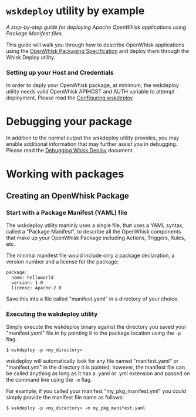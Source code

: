 # ```wskdeploy``` utility by example
_A step-by-step guide for deploying Apache OpenWhisk applications using Package Manifest files._

This guide will walk you through how to describe OpenWhisk applications using the [OpenWhisk Packaging Specification](https://github.com/apache/incubator-openwhisk-wskdeploy/tree/master/specification) and deploy them through the Whisk Deploy utility.

### Setting up your Host and Credentials
In order to deply your OpenWhisk package, at minimum, the wskdeploy utility needs valid OpenWhisk APIHOST and AUTH variable to attempt deployment. Please read the [Configuring wskdeploy](wskdeploy_configuring.#configuring_wskdeploy)

# Debugging your package
In addition to the normal output the wskdeploy utility provides, you may enable additional information that may further assist you in debugging. Please read the [Debugging Whisk Deploy](wskdeploy_debugging.md) document.

# Working with packages

## Creating an OpenWhisk Package

### Start with a Package Manifest (YAML) file
The wskdeploy utility maninly uses a single file, that uses a YAML syntax, called a "Package Manifest", to describe all the OpenWhisk components that make up your OpenWhisk Package including Actions, Triggers, Rules, etc.

The minimal manifest file would include only a package declaration, a version number and a license for the package:
```
package:
  name: helloworld
  version: 1.0
  license: Apache-2.0
```

Save this into a file called "manifest.yaml" in a directory of your choice.

### Executing the wskdeploy utility
Simply execute the wskdeploy binary against the directory you saved your "manifest.yaml" file in by pointing it to the package location using the ```-p``` flag.

```
$ wskdeploy -p <my_directory>
```
wskdeploy will automatically look for any file named "manifest.yaml" or "manifest.yml" in the directory it is pointed; however, the manifest file can be called anything as long as it has a .yaml or .yml extension and passed on the command line using the ```-m``` flag.

For example, if you called your manifest "my_pkg_manifest.yml" you could simply provide the manifest file name as follows:
```
$ wskdeploy -p <my_directory> -m my_pkg_manifest.yaml
```
